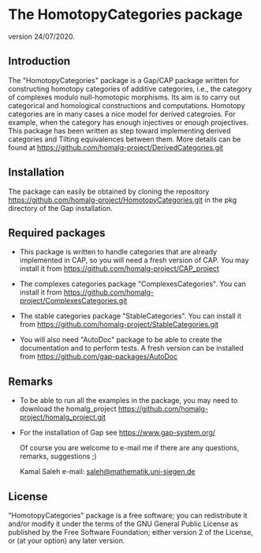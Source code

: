 The HomotopyCategories package
=========================

version 24/07/2020.

Introduction
------------
The "HomotopyCategories" package is a Gap/CAP package written for constructing homotopy categories of additive categories, i.e., the category of complexes modulo null-homotopic morphisms. Its aim is to carry out categorical and homological constructions and computations. Homotopy categories are in many cases a nice model for derived categroies. For example, when the category has enough injectives or enough projectives. This package has been written as step toward implementing derived
categories and Tilting equivalences between them. More details can be found at
https://github.com/homalg-project/DerivedCategories.git

Installation
-----------
The package can easily be obtained by cloning the repository
https://github.com/homalg-project/HomotopyCategories.git
in the pkg directory of the Gap installation.

Required packages
-----------------

* This package is written to handle categories that are already implemented in CAP, so you will need a fresh version of CAP. You may install it from
  https://github.com/homalg-project/CAP_project

* The complexes categories package "ComplexesCategories". You can install it from
  https://github.com/homalg-project/ComplexesCategories.git

* The stable categories package "StableCategories". You can install it from
  https://github.com/homalg-project/StableCategories.git

* You will also need "AutoDoc" package to be able to create the documentation and to perform tests.
  A fresh version can be installed from https://github.com/gap-packages/AutoDoc

Remarks
-------
* To be able to run all the examples in the package, you may need to download the homalg_project
  https://github.com/homalg-project/homalg_project.git
* For the installation of Gap see https://www.gap-system.org/

  Of course you are welcome to e-mail me if there are any questions, remarks, suggestions ;)

  Kamal Saleh e-mail: saleh@mathematik.uni-siegen.de

License
-------
"HomotopyCategories" package is a free software; you can redistribute it and/or modify it under the terms of the GNU General
Public License as published by the Free Software Foundation; either version 2 of the License, or (at your option) any later version.
